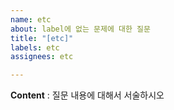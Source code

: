 ```yaml
---
name: etc
about: label에 없는 문제에 대한 질문
title: "[etc]"
labels: etc
assignees: etc

---
```


**Content** : 질문 내용에 대해서 서술하시오
